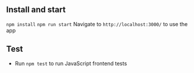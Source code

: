 ## Install and start

`npm install`
`npm run start`
Navigate to `http://localhost:3000/` to use the app

## Test

- Run `npm test` to run JavaScript frontend tests
